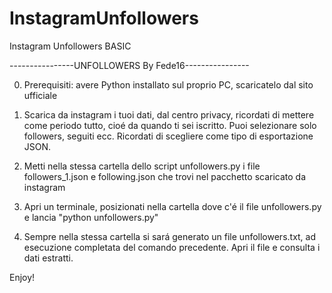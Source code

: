 # InstagramUnfollowers
Instagram Unfollowers BASIC

----------------UNFOLLOWERS By Fede16----------------

0. Prerequisiti: avere Python installato sul proprio PC, scaricatelo dal sito ufficiale

1. Scarica da instagram i tuoi dati, dal centro privacy, ricordati di mettere come periodo tutto, cioé da quando ti sei iscritto. Puoi selezionare solo followers, seguiti ecc. Ricordati di scegliere come tipo di esportazione JSON.

2. Metti nella stessa cartella dello script unfollowers.py i file followers_1.json e following.json che trovi nel pacchetto scaricato da instagram

3. Apri un terminale, posizionati nella cartella dove c'é il file unfollowers.py e lancia "python unfollowers.py"

4. Sempre nella stessa cartella si sará generato un file unfollowers.txt, ad esecuzione completata del comando precedente. Apri il file e consulta i dati estratti.

Enjoy!
